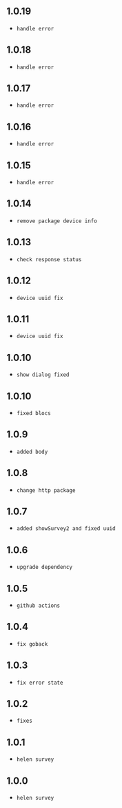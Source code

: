 ## 1.0.19

- `handle error`

## 1.0.18

- `handle error`

## 1.0.17

- `handle error`

## 1.0.16

- `handle error`

## 1.0.15

- `handle error`

## 1.0.14

- `remove package device info`

## 1.0.13

- `check response status`

## 1.0.12

- `device uuid fix`

## 1.0.11

- `device uuid fix`

## 1.0.10

- `show dialog fixed`

## 1.0.10

- `fixed blocs`

## 1.0.9

- `added body`

## 1.0.8

- `change http package`

## 1.0.7

- `added showSurvey2 and fixed uuid`

## 1.0.6

- `upgrade dependency`

## 1.0.5

- `github actions`

## 1.0.4

- `fix goback`

## 1.0.3

- `fix error state`

## 1.0.2

- `fixes`

## 1.0.1

- `helen survey`

## 1.0.0

- `helen survey`
